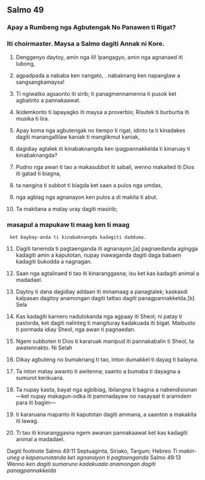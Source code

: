 Salmo 49
--------

### Apay a Rumbeng nga Agbutengak No Panawen ti Rigat?

### Iti choirmaster. Maysa a Salmo dagiti Annak ni Kore.

1. Denggenyo daytoy, amin nga ili!
   Ipangagyo, amin nga agnanaed iti lubong,
2. agpadpada a nababa ken nangato, .
   nabaknang ken napanglaw a sangsangkamaysa!
3. Ti ngiwatko agsaonto iti sirib;
   ti panagmennamenna ti pusok ket agbalinto a pannakaawat.
4. Ikidemkonto ti lapayagko iti maysa a proverbio;
   Risutek ti burburtia iti musika ti lira.

5. Apay koma nga agbutengak no tiempo ti rigat, idinto ta ti kinadakes dagiti manangallilaw kaniak ti manglikmut kaniak,
6. dagidiay agtalek iti kinabaknangda
   ken ipagpannakkelda ti kinaruay ti kinabaknangda?
7. Pudno nga awan ti tao a makasubbot iti sabali, wenno makaited iti Dios iti gatad ti biagna,
8. ta nangina ti subbot ti biagda
   ket saan a pulos nga umdas,
9. nga agbiag nga agnanayon
   ken pulos a di makita ti abut.

10. Ta makitana a matay uray dagiti masirib;
###      masapul a mapukaw ti maag ken ti maag

     ket baybay-anda ti kinabaknangda kadagiti dadduma.
11. Dagiti tanemda ti pagtaenganda iti agnanayon,[a]
    pagnaedanda agingga kadagiti amin a kaputotan, nupay inawaganda dagiti daga babaen kadagiti bukodda a nagnagan.
12. Saan nga agtalinaed ti tao iti kinaranggasna;
    isu ket kas kadagiti animal a madadael.

13. Daytoy ti dana dagidiay addaan iti minamaag a panagtalek;
    kaskasdi kalpasan dagitoy anamongan dagiti tattao dagiti panagpannakkelda.[b] Sela
14. Kas kadagiti karnero nadutokanda nga agpaay iti Sheol;
    ni patay ti pastorda, ket dagiti nalinteg ti mangituray kadakuada iti bigat.
    Maibusto ti pormada idiay Sheol, nga awan ti pagnaedan.
15. Ngem subboten ti Dios ti kararuak manipud iti pannakabalin ti Sheol, ta awatennakto. Ni Selah

16. Dikay agbuteng no bumaknang ti tao, inton dumakkel ti dayag ti balayna.
17. Ta inton matay awanto ti awitenna;
    saanto a bumaba ti dayagna a sumurot kenkuana.
18. Ta nupay kasta, bayat nga agbibiag, ibilangna ti bagina a nabendisionan     —ket nupay makagun-odka iti pammadayaw no nasayaat ti aramidem para iti bagim—
19. ti kararuana mapanto iti kaputotan dagiti ammana, a saanton a makakita iti lawag.
20. Ti tao iti kinaranggasna ngem awanan pannakaawat ket kas kadagiti animal a madadael.

Dagiti footnote
Salmo 49:11 Septuaginta, Siriako, Targum; Hebreo *Ti makin-uneg a kapanunotanda ket agnanayon ti pagtaenganda*
Salmo 49:13 Wenno *ken dagiti sumaruno kadakuada anamongan dagiti panagpannakkelda*